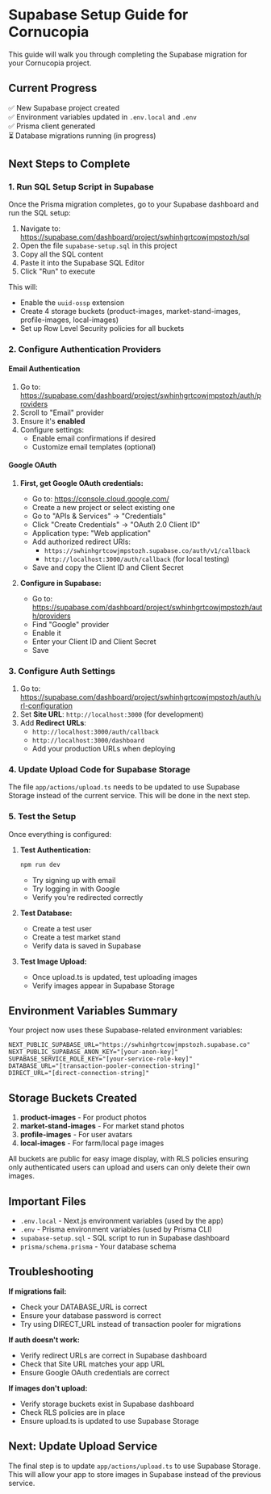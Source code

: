 # Supabase Setup Guide for Cornucopia

This guide will walk you through completing the Supabase migration for your Cornucopia project.

## Current Progress

✅ New Supabase project created  
✅ Environment variables updated in `.env.local` and `.env`  
✅ Prisma client generated  
⏳ Database migrations running (in progress)

## Next Steps to Complete

### 1. Run SQL Setup Script in Supabase

Once the Prisma migration completes, go to your Supabase dashboard and run the SQL setup:

1. Navigate to: https://supabase.com/dashboard/project/swhinhgrtcowjmpstozh/sql
2. Open the file `supabase-setup.sql` in this project
3. Copy all the SQL content
4. Paste it into the Supabase SQL Editor
5. Click "Run" to execute

This will:
- Enable the `uuid-ossp` extension
- Create 4 storage buckets (product-images, market-stand-images, profile-images, local-images)
- Set up Row Level Security policies for all buckets

### 2. Configure Authentication Providers

#### Email Authentication

1. Go to: https://supabase.com/dashboard/project/swhinhgrtcowjmpstozh/auth/providers
2. Scroll to "Email" provider
3. Ensure it's **enabled**
4. Configure settings:
   - Enable email confirmations if desired
   - Customize email templates (optional)

#### Google OAuth

1. **First, get Google OAuth credentials:**
   - Go to: https://console.cloud.google.com/
   - Create a new project or select existing one
   - Go to "APIs & Services" → "Credentials"
   - Click "Create Credentials" → "OAuth 2.0 Client ID"
   - Application type: "Web application"
   - Add authorized redirect URIs:
     - `https://swhinhgrtcowjmpstozh.supabase.co/auth/v1/callback`
     - `http://localhost:3000/auth/callback` (for local testing)
   - Save and copy the Client ID and Client Secret

2. **Configure in Supabase:**
   - Go to: https://supabase.com/dashboard/project/swhinhgrtcowjmpstozh/auth/providers
   - Find "Google" provider
   - Enable it
   - Enter your Client ID and Client Secret
   - Save

### 3. Configure Auth Settings

1. Go to: https://supabase.com/dashboard/project/swhinhgrtcowjmpstozh/auth/url-configuration
2. Set **Site URL**: `http://localhost:3000` (for development)
3. Add **Redirect URLs**:
   - `http://localhost:3000/auth/callback`
   - `http://localhost:3000/dashboard`
   - Add your production URLs when deploying

### 4. Update Upload Code for Supabase Storage

The file `app/actions/upload.ts` needs to be updated to use Supabase Storage instead of the current service. This will be done in the next step.

### 5. Test the Setup

Once everything is configured:

1. **Test Authentication:**
   ```bash
   npm run dev
   ```
   - Try signing up with email
   - Try logging in with Google
   - Verify you're redirected correctly

2. **Test Database:**
   - Create a test user
   - Create a test market stand
   - Verify data is saved in Supabase

3. **Test Image Upload:**
   - Once upload.ts is updated, test uploading images
   - Verify images appear in Supabase Storage

## Environment Variables Summary

Your project now uses these Supabase-related environment variables:

```env
NEXT_PUBLIC_SUPABASE_URL="https://swhinhgrtcowjmpstozh.supabase.co"
NEXT_PUBLIC_SUPABASE_ANON_KEY="[your-anon-key]"
SUPABASE_SERVICE_ROLE_KEY="[your-service-role-key]"
DATABASE_URL="[transaction-pooler-connection-string]"
DIRECT_URL="[direct-connection-string]"
```

## Storage Buckets Created

1. **product-images** - For product photos
2. **market-stand-images** - For market stand photos  
3. **profile-images** - For user avatars
4. **local-images** - For farm/local page images

All buckets are public for easy image display, with RLS policies ensuring only authenticated users can upload and users can only delete their own images.

## Important Files

- `.env.local` - Next.js environment variables (used by the app)
- `.env` - Prisma environment variables (used by Prisma CLI)
- `supabase-setup.sql` - SQL script to run in Supabase dashboard
- `prisma/schema.prisma` - Your database schema

## Troubleshooting

**If migrations fail:**
- Check your DATABASE_URL is correct
- Ensure your database password is correct
- Try using DIRECT_URL instead of transaction pooler for migrations

**If auth doesn't work:**
- Verify redirect URLs are correct in Supabase dashboard
- Check that Site URL matches your app URL
- Ensure Google OAuth credentials are correct

**If images don't upload:**
- Verify storage buckets exist in Supabase dashboard
- Check RLS policies are in place
- Ensure upload.ts is updated to use Supabase Storage

## Next: Update Upload Service

The final step is to update `app/actions/upload.ts` to use Supabase Storage. This will allow your app to store images in Supabase instead of the previous service.
